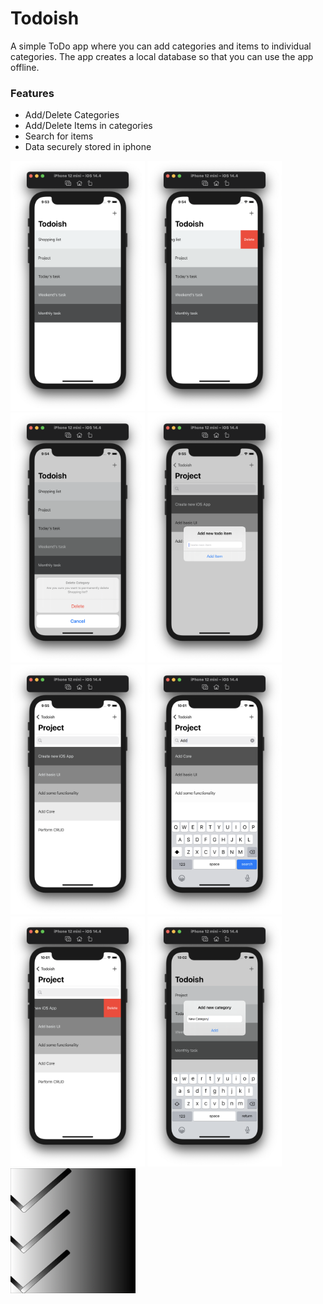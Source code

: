# Todoish
A simple ToDo app where you can add categories and items to individual categories. The app creates a local database so that you can use the app offline.

<h3>Features</h3>
<ul>
  <li>Add/Delete Categories</li>
  <li>Add/Delete Items in categories</li>
  <li>Search for items</li>
  <li>Data securely stored in iphone</li>
</ul>

<div>
<img src="https://github.com/deeppatel23/Todoish/blob/main/Screenshots/Screenshot%202021-05-05%20at%209.53.44%20PM.png" height=400>
<img src="https://github.com/deeppatel23/Todoish/blob/main/Screenshots/Screenshot%202021-05-05%20at%209.54.01%20PM.png" height=400>
<img src="https://github.com/deeppatel23/Todoish/blob/main/Screenshots/Screenshot%202021-05-05%20at%209.54.09%20PM.png" height=400>
<img src="https://github.com/deeppatel23/Todoish/blob/main/Screenshots/Screenshot%202021-05-05%20at%209.55.05%20PM.png" height=400>
<img src="https://github.com/deeppatel23/Todoish/blob/main/Screenshots/Screenshot%202021-05-05%20at%209.55.34%20PM.png" height=400>
<img src="https://github.com/deeppatel23/Todoish/blob/main/Screenshots/Screenshot%202021-05-05%20at%2010.01.37%20PM.png" height=400>
<img src="https://github.com/deeppatel23/Todoish/blob/main/Screenshots/Screenshot%202021-05-05%20at%2010.01.53%20PM.png" height=400>
<img src="https://github.com/deeppatel23/Todoish/blob/main/Screenshots/Screenshot%202021-05-05%20at%2010.02.14%20PM.png" height=400>
<img src="https://github.com/deeppatel23/Todoish/blob/main/Screenshots/appstore.png" height=200 width=200>
</div>
